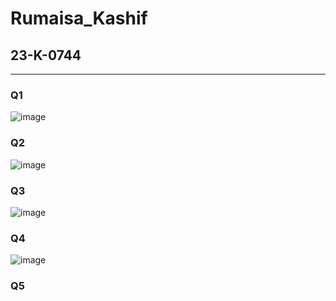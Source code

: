 # Rumaisa_Kashif
## 23-K-0744
-----------------

### Q1
![image](https://github.com/RumaisaKashif/PfFall23/assets/142867414/b57ea717-bf30-486c-8a0b-d799612b401f)
### Q2
![image](https://github.com/RumaisaKashif/PfFall23/assets/142867414/8d28804b-b1b2-4c60-a408-59c112b00664)
### Q3
![image](https://github.com/RumaisaKashif/PfFall23/assets/142867414/717cc7a1-6144-478b-a8ff-0f5070d6b161)
### Q4
![image](https://github.com/RumaisaKashif/PfFall23/assets/142867414/441b4e49-8079-43a9-8cfb-bed2b61acaac)
### Q5



